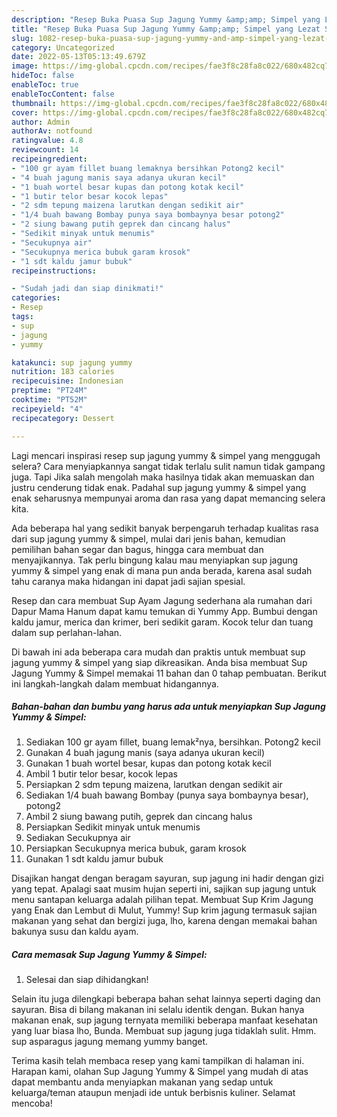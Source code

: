 ```yaml
---
description: "Resep Buka Puasa Sup Jagung Yummy &amp;amp; Simpel yang Lezat Sekali "
title: "Resep Buka Puasa Sup Jagung Yummy &amp;amp; Simpel yang Lezat Sekali "
slug: 1082-resep-buka-puasa-sup-jagung-yummy-and-amp-simpel-yang-lezat-sekali
category: Uncategorized
date: 2022-05-13T05:13:49.679Z
image: https://img-global.cpcdn.com/recipes/fae3f8c28fa8c022/680x482cq70/sup-jagung-yummy-simpel-foto-resep-utama.jpg
hideToc: false
enableToc: true
enableTocContent: false
thumbnail: https://img-global.cpcdn.com/recipes/fae3f8c28fa8c022/680x482cq70/sup-jagung-yummy-simpel-foto-resep-utama.jpg
cover: https://img-global.cpcdn.com/recipes/fae3f8c28fa8c022/680x482cq70/sup-jagung-yummy-simpel-foto-resep-utama.jpg
author: Admin
authorAv: notfound
ratingvalue: 4.8
reviewcount: 14
recipeingredient:
- "100 gr ayam fillet buang lemaknya bersihkan Potong2 kecil"
- "4 buah jagung manis saya adanya ukuran kecil"
- "1 buah wortel besar kupas dan potong kotak kecil"
- "1 butir telor besar kocok lepas"
- "2 sdm tepung maizena larutkan dengan sedikit air"
- "1/4 buah bawang Bombay punya saya bombaynya besar potong2"
- "2 siung bawang putih geprek dan cincang halus"
- "Sedikit minyak untuk menumis"
- "Secukupnya air"
- "Secukupnya merica bubuk garam krosok"
- "1 sdt kaldu jamur bubuk"
recipeinstructions:

- "Sudah jadi dan siap dinikmati!"
categories:
- Resep
tags:
- sup
- jagung
- yummy

katakunci: sup jagung yummy 
nutrition: 183 calories
recipecuisine: Indonesian
preptime: "PT24M"
cooktime: "PT52M"
recipeyield: "4"
recipecategory: Dessert

---
```



Lagi mencari inspirasi resep sup jagung yummy &amp; simpel yang menggugah selera? Cara menyiapkannya sangat tidak terlalu sulit namun tidak gampang juga. Tapi Jika salah mengolah maka hasilnya tidak akan memuaskan dan justru cenderung tidak enak. Padahal sup jagung yummy &amp; simpel yang enak seharusnya mempunyai aroma dan rasa yang dapat memancing selera kita.


Ada beberapa hal yang sedikit banyak berpengaruh terhadap kualitas rasa dari sup jagung yummy &amp; simpel, mulai dari jenis bahan, kemudian pemilihan bahan segar dan bagus, hingga cara membuat dan menyajikannya. Tak perlu bingung kalau mau menyiapkan sup jagung yummy &amp; simpel yang enak di mana pun anda berada, karena asal sudah tahu caranya maka hidangan ini dapat jadi sajian spesial.

Resep dan cara membuat Sup Ayam Jagung sederhana ala rumahan dari Dapur Mama Hanum dapat kamu temukan di Yummy App. Bumbui dengan kaldu jamur, merica dan krimer, beri sedikit garam. Kocok telur dan tuang dalam sup perlahan-lahan.


Di bawah ini ada beberapa cara mudah dan praktis untuk membuat sup jagung yummy &amp; simpel yang siap dikreasikan. Anda bisa membuat Sup Jagung Yummy &amp; Simpel memakai 11 bahan dan 0 tahap pembuatan. Berikut ini langkah-langkah dalam membuat hidangannya.

<!--inarticleads1-->

##### Bahan-bahan dan bumbu yang harus ada untuk menyiapkan Sup Jagung Yummy &amp; Simpel:

1. Sediakan 100 gr ayam fillet, buang lemak²nya, bersihkan. Potong2 kecil
1. Gunakan 4 buah jagung manis (saya adanya ukuran kecil)
1. Gunakan 1 buah wortel besar, kupas dan potong kotak kecil
1. Ambil 1 butir telor besar, kocok lepas
1. Persiapkan 2 sdm tepung maizena, larutkan dengan sedikit air
1. Sediakan 1/4 buah bawang Bombay (punya saya bombaynya besar), potong2
1. Ambil 2 siung bawang putih, geprek dan cincang halus
1. Persiapkan Sedikit minyak untuk menumis
1. Sediakan Secukupnya air
1. Persiapkan Secukupnya merica bubuk, garam krosok
1. Gunakan 1 sdt kaldu jamur bubuk


Disajikan hangat dengan beragam sayuran, sup jagung ini hadir dengan gizi yang tepat. Apalagi saat musim hujan seperti ini, sajikan sup jagung untuk menu santapan keluarga adalah pilihan tepat. Membuat Sup Krim Jagung yang Enak dan Lembut di Mulut, Yummy! Sup krim jagung termasuk sajian makanan yang sehat dan bergizi juga, lho, karena dengan memakai bahan bakunya susu dan kaldu ayam. 

<!--inarticleads2-->

##### Cara memasak Sup Jagung Yummy &amp; Simpel:


1. Selesai dan siap dihidangkan!

Selain itu juga dilengkapi beberapa bahan sehat lainnya seperti daging dan sayuran. Bisa di bilang makanan ini selalu identik dengan. Bukan hanya makanan enak, sup jagung ternyata memiliki beberapa manfaat kesehatan yang luar biasa lho, Bunda. Membuat sup jagung juga tidaklah sulit. Hmm. sup asparagus jagung memang yummy banget. 

Terima kasih telah membaca resep yang kami tampilkan di halaman ini. Harapan kami, olahan Sup Jagung Yummy &amp; Simpel yang mudah di atas dapat membantu anda menyiapkan makanan yang sedap untuk keluarga/teman ataupun menjadi ide untuk berbisnis kuliner. Selamat mencoba!
